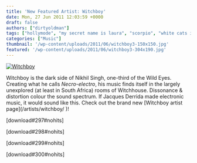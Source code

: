 ```yaml
---
title: 'New Featured Artist: Witchboy'
date: Mon, 27 Jun 2011 12:03:59 +0000
draft: false
authors: ["dirtyoldman"]
tags: ["hollymode", "my secret name is laura", "scorpio", "white cats in my brain", "Witchboy"]
categories: ["Music"]
thumbnail: '/wp-content/uploads/2011/06/witchboy3-150x150.jpg'
featured: '/wp-content/uploads/2011/06/witchboy3-304x190.jpg'
---
```


[![](/wp-content/uploads/2011/06/witchboy3-e1309173914513.jpg "Witchboy")](/2011/06/27/new-featured-artist-witchboy/witchboy3/)

Witchboy is the dark side of Nikhil Singh, one-third of the Wild Eyes. Creating what he calls _Necro-electro_, his music finds itself in the largely unexplored (at least in South Africa) rooms of Witchhouse. Dissonance & distortion colour the sound spectrum. If Jacques Derrida made electronic music, it would sound like this. Check out the brand new [Witchboy artist page](/artists/witchboy/ ‎)!

\[download#297#nohits\]

\[download#298#nohits\]

\[download#299#nohits\]

\[download#300#nohits\]

